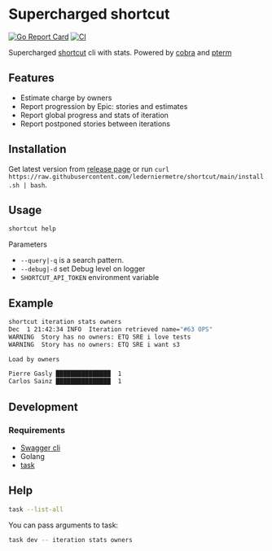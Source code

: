 # Supercharged shortcut

[![Go Report Card](https://goreportcard.com/badge/github.com/lederniermetre/shortcut)](https://goreportcard.com/report/github.com/lederniermetre/shortcut) [![CI](https://github.com/lederniermetre/shortcut/actions/workflows/ci.yaml/badge.svg)](https://github.com/lederniermetre/shortcut/actions/workflows/ci.yaml)

Supercharged [shortcut](https://shortcut.com/) cli with stats. Powered by [cobra](github.com/spf13/cobra) and [pterm](https://github.com/pterm/pterm)

## Features

- Estimate charge by owners
- Report progression by Epic: stories and estimates
- Report global progress and stats of iteration
- Report postponed stories between iterations

## Installation

Get latest version from [release page](https://github.com/lederniermetre/shortcut/releases) or run `curl https://raw.githubusercontent.com/lederniermetre/shortcut/main/install.sh | bash`.

## Usage

```bash
shortcut help
```

Parameters

- `--query|-q` is a search pattern.
- `--debug|-d` set Debug level on logger
- `SHORTCUT_API_TOKEN` environment variable

## Example

```bash
shortcut iteration stats owners
Dec  1 21:42:34 INFO  Iteration retrieved name="#63 OPS"
WARNING  Story has no owners: ETQ SRE i love tests
WARNING  Story has no owners: ETQ SRE i want s3

Load by owners

Pierre Gasly ███████████████  1
Carlos Sainz ███████████████  1
```

## Development

### Requirements

- [Swagger cli](https://goswagger.io/install.html)
- Golang
- [task](https://taskfile.dev/installation/)

## Help

```bash
task --list-all
```

You can pass arguments to task:

```bash
task dev -- iteration stats owners
```
